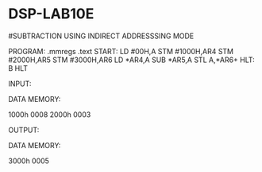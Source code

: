 # DSP-LAB10E

#SUBTRACTION USING INDIRECT ADDRESSSING MODE

PROGRAM:
 .mmregs 
.text 
START: 
LD #00H,A 
STM #1000H,AR4 
STM #2000H,AR5 
STM #3000H,AR6 
LD *AR4,A 
SUB *AR5,A 
STL A,*AR6+ 
HLT:   B HLT 
 
 
INPUT: 
 
DATA MEMORY: 
 
1000h  0008 
2000h  0003 
 
OUTPUT: 
 
DATA MEMORY: 
 
3000h  0005 
 
 
 
 
 
 
 
 
